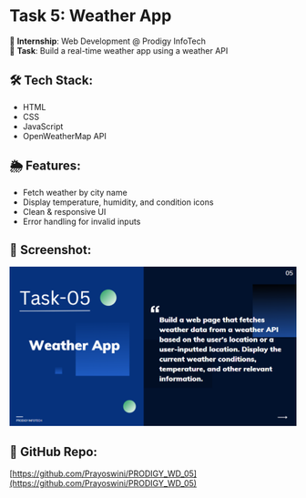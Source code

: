 # Task 5: Weather App

🚀 **Internship**: Web Development @ Prodigy InfoTech  
📁 **Task**: Build a real-time weather app using a weather API

## 🛠️ Tech Stack:
- HTML
- CSS
- JavaScript
- OpenWeatherMap API

## 🌦️ Features:
- Fetch weather by city name
- Display temperature, humidity, and condition icons
- Clean & responsive UI
- Error handling for invalid inputs

## 📸 Screenshot:
![Weather App](Task5.png)

## 🔗 GitHub Repo:
[https://github.com/Prayoswini/PRODIGY_WD_05](https://github.com/Prayoswini/PRODIGY_WD_05)
